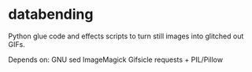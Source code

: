 databending
===========

Python glue code and effects scripts to turn still images into glitched out GIFs.

Depends on:
   GNU sed
   ImageMagick
   Gifsicle
   requests + PIL/Pillow
